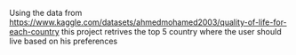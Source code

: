Using the data from https://www.kaggle.com/datasets/ahmedmohamed2003/quality-of-life-for-each-country this project retrives the top 5 country where the user should live based on his preferences
